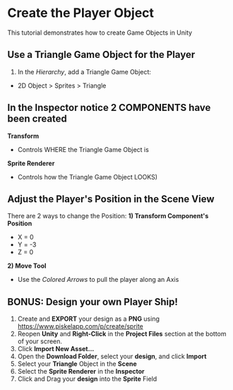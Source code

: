 # Create the Player Object

This tutorial demonstrates how to create Game Objects in Unity

## Use a Triangle Game Object for the Player

1. In the _Hierarchy_, add a Triangle Game Object:

- 2D Object > Sprites > Triangle

## In the Inspector notice 2 COMPONENTS have been created

**Transform**

- Controls WHERE the Triangle Game Object is

**Sprite Renderer**

- Controls how the Triangle Game Object LOOKS)

## Adjust the Player's Position in the Scene View

There are 2 ways to change the Position:
**1) Transform Component's Position**

- X = 0
- Y = -3
- Z = 0

**2) Move Tool**

- Use the _Colored Arrows_ to pull the player along an Axis

## BONUS: Design your own Player Ship!

1. Create and **EXPORT** your design as a **PNG** using https://www.piskelapp.com/p/create/sprite
2. Reopen **Unity** and **Right-Click** in the **Project Files** section at the bottom of your screen.
3. Click **Import New Asset...**
4. Open the **Download Folder**, select your **design**, and click **Import**
5. Select your **Triangle** Object in the **Scene**
6. Select the **Sprite Renderer** in the **Inspector**
7. Click and Drag your **design** into the **Sprite** Field
